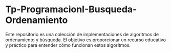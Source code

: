 # Tp-ProgramacionI-Busqueda-Ordenamiento
Este repositorio es una colección de implementaciones de algoritmos de ordenamiento y búsqueda.  El objetivo es proporcionar un recurso educativo y práctico para entender cómo funcionan estos algoritmos.
